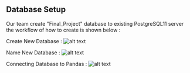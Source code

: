 ## Database Setup 
Our team create "Final_Project" database to existing PostgreSQL11 server the workflow of how to create is shown below :

Create New Database  : 
 ![alt text][Image1]
  
 [Image1]: https://github.com/luke-c-newell/Final_Project/blob/ttan0408/segment-1/Database_Setup1.PNG "Create New Database"
 
Name New Database  : 
 ![alt text][Image2]
  
 [Image2]: https://github.com/luke-c-newell/Final_Project/blob/ttan0408/segment-1/Database_Setup2.PNG "Name New Database" 
 
 Connecting Database to Pandas :
 ![alt text][Image3]
  
 [Image3]: https://github.com/luke-c-newell/Final_Project/blob/ttan0408/segment-1/Database_Setup3.PNG "Connecting Database to Pandas" 

